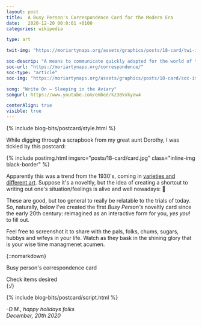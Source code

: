 ```yaml
---
layout: post
title:  A Busy Person's Correspondence Card for the Modern Era
date:   2020-12-20 00:0:01 +0100
categories: wikipedia

type: art

twit-img: "https://moriartynaps.org/assets/graphics/posts/18-card/twi-img.jpg"

soc-descrip: "A means to communicate quickly adapted for the world of tomorrow"
soc-url: "https://moriartynaps.org/correspondence/"
soc-type: "article"
soc-img: "https://moriartynaps.org/assets/graphics/posts/18-card/soc-img.jpg"

song: "Write On – Sleeping in the Aviary"
songurl: https://www.youtube.com/embed/kz38Vxkyow4

centerAlign: true
visible: true
---
```


{% include blog-bits/postcard/style.html %}

While digging through a scrapbook from my great aunt Dorothy, I was tickled by this postcard:

{% include postimg.html imgsrc="posts/18-card/card.jpg" class="inline-img black-border" %}

Apparently this was a trend from the 1930's, coming in <a href="https://duckduckgo.com/?q=A+Busy+Person%27s+Correspondence+Card&t=h_&iax=images&ia=images" target="_blank">varieties and different art</a>. Suppose it's a noveltly, but the idea of creating a shortcut to writing out one's situation/feelings is alive and well nowadays: 💃

These are good, but too general to really be relatable to the trials of today. So, naturally, below I've created the first _Busy Person's_ noveltly card since the early 20th century: reimagined as an interactive form for you, _yes you_! to fill out. 

Feel free to screenshot it to share with the pals, folks, chums, sugars, hubbys and wifeys in your life. Watch as they bask in the shining glory that is your wise time managmenet acumen.

{::nomarkdown}
  </article>
</section> 

<div class="card-title">Busy person's correspondence card</div>
<section class="card-container">
  <div class="card-cont card-cont__left card-inputs">
    <div class="card-inputs__left">
      <ol class="card-inputs__hello">
      </ol>
    </div>
    <div class="card-inputs__right">
      <ol class="card-inputs__goodbye">
      </ol>
    </div>
    <div class="texture-cover"></div>
  </div>
  <div class="splitter"></div>
  <div class="card-cont card-cont__right card-image">
    <div class="texture-cover texture-cover__right"></div>
  </div>
</section>
<div class="card-bottom">
  <div class="card-bottom_left">Check items desired</div>
  <div></div>
  <div></div>
  <!-- <div class="card-bottom_right">Tweet selections</div> -->
</div>

<section class="article-container article-cotainer__within">
    <div class="article-gutter {% if page.centerAlign %}article-gutter_middle{% endif %}"></div>
    <article class="article-content {% if page.centerAlign %}article-content_middle{% endif %}">
{:/}



{% include blog-bits/postcard/script.html %}



<i>-D.M., happy holidays folks<br>
<span class="post-date">December, 20th 2020</span></i>

<!-- <div class="notes">
  <p>The map concept at the top of this piece has been kicking in my head for a long while. Came from a dream: Meandering in a museum space, from far, far away you see a map introducing a new exhibit on New York City. Walking closer, the standard .NEW YORK CITY dot became more detailed until you'd get to up close and discovered that each inch had a drawing detailing that block's history. A historical illustration with the energy and detail of a <a href="https://www.google.com/search?q=where%27s+waldo+page&tbm=isch&ved=2ahUKEwiuxtTT1qLsAhVoja0KHTkeCZsQ2-cCegQIABAA&oq=where%27s+waldo+page&gs_lcp=CgNpbWcQAzICCAAyAggAMgIIADICCAAyBggAEAgQHjIGCAAQCBAeMgYIABAIEB4yBggAEAgQHjIGCAAQCBAeMgYIABAIEB46BwgAELEDEEM6BAgAEEM6BQgAELEDUOoDWLcVYNAWaAFwAHgAgAHqAYgBwwWSAQUzLjIuMZgBAKABAaoBC2d3cy13aXotaW1nwAEB&sclient=img&ei=ps59X67bAuiatgW5vKTYCQ&bih=978&biw=1920" target="_blank">Where's Waldo page</a>. No doubt inspired by the wonderful <a href="https://www.davidrumsey.com/luna/servlet/detail/RUMSEY~8~1~272381~90046245:Chicago-Gangland-from-Authentic-Sou" target="_blank">1981 illustrated map of Chicago gangs.</a></p>

  <p>This is a more modest implementation of that concept. Don't quite feel like I could do that map justice without significant study. Making it more introspective saves a lot of time on research! Moving near Janesville and turning thirty probably helped too.</p>

  <p>Slippy maps made w/ <a href="https://www.mapbox.com/about/maps/" target="_blank">Mapbox</a>, using <a href="http://www.openstreetmap.org/about/" target="_blank">OpenStreetMap</a> data. <a href="https://apps.mapbox.com/feedback/?owner=dmoriarty&id=ckfxb2lit031w19sxw3sauitl&access_token=pk.eyJ1IjoiZG1vcmlhcnR5IiwiYSI6Ikd3T29EOWMifQ.-DKJ4ernht84AZmc6Bk51Q" target="_blank">Improve the map!</a></p>

  <p>U.S. cities dataset from the U.S. Census.</p>
</div> -->

